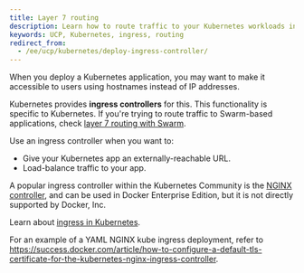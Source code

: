 ```yaml
---
title: Layer 7 routing
description: Learn how to route traffic to your Kubernetes workloads in Docker Enterprise Edition.
keywords: UCP, Kubernetes, ingress, routing
redirect_from:
  - /ee/ucp/kubernetes/deploy-ingress-controller/
---
```


When you deploy a Kubernetes application, you may want to make it accessible
to users using hostnames instead of IP addresses.

Kubernetes provides **ingress controllers** for this. This functionality is
specific to Kubernetes. If you're trying to route traffic to Swarm-based
applications, check [layer 7 routing with Swarm](../interlock/index.md).

Use an ingress controller when you want to:

* Give your Kubernetes app an externally-reachable URL.
* Load-balance traffic to your app.

A popular ingress controller within the Kubernetes Community is the [NGINX controller](https://github.com/kubernetes/ingress-nginx), and can be used in Docker Enterprise Edition, but it is not directly supported by Docker, Inc.

Learn about [ingress in Kubernetes](https://v1-11.docs.kubernetes.io/docs/concepts/services-networking/ingress/).

For an example of a YAML NGINX kube ingress deployment, refer to <https://success.docker.com/article/how-to-configure-a-default-tls-certificate-for-the-kubernetes-nginx-ingress-controller>.
